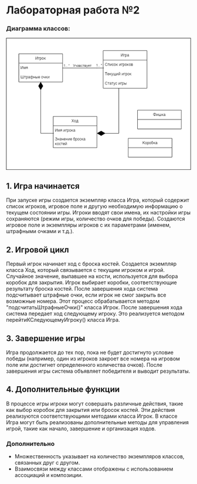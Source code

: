 # Лабораторная работа №2

### Диаграмма классов:
![lab-2.png](lab-2.png)

## 1. Игра начинается
При запуске игры создается экземпляр класса Игра, который содержит список игроков, игровое поле и другую необходимую информацию о текущем состоянии игры.
Игроки вводят свои имена, их настройки игры сохраняются (режим игры, количество очков для победы).
Создаются игровое поле и экземпляры игроков с их параметрами (именем, штрафными очками и т.д.).

## 2. Игровой цикл
Первый игрок начинает ход с броска костей. Создается экземпляр класса Ход, который связывается с текущим игроком и игрой.
Случайное значение, выпавшее на кости, используется для выбора коробок для закрытия. Игрок выбирает коробки, соответствующие результату броска костей.
После завершения хода система подсчитывает штрафные очки, если игрок не смог закрыть все возможные номера. Этот процесс обрабатывается методом "подсчитатьШтрафныеОчки()" класса Игрок.
После завершения хода система передает ход следующему игроку. Это реализуется методом перейтиКСледующемуИгроку() класса Игра.

## 3. Завершение игры
Игра продолжается до тех пор, пока не будет достигнуто условие победы (например, один из игроков закроет все номера на игровом поле или достигнет определенного количества очков).
После завершения игры система объявляет победителя и выводит результаты.

## 4. Дополнительные функции
В процессе игры игроки могут совершать различные действия, такие как выбор коробок для закрытия или бросок костей. Эти действия реализуются соответствующими методами класса Игрок.
В классе Игра могут быть реализованы дополнительные методы для управления игрой, такие как начало, завершение и организация ходов.

### Дополнительно
- Множественность указывает на количество экземпляров классов, связанных друг с другом.
- Взаимосвязи между классами отображены с использованием ассоциаций и композиции.

